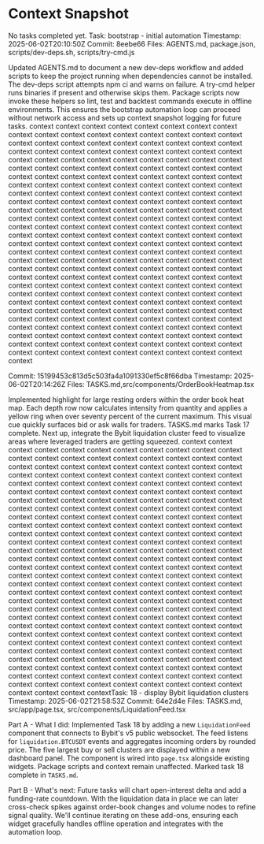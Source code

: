# Context Snapshot

No tasks completed yet.
Task: bootstrap - initial automation
Timestamp: 2025-06-02T20:10:50Z
Commit: 8eebe66
Files: AGENTS.md, package.json, scripts/dev-deps.sh, scripts/try-cmd.js

Updated AGENTS.md to document a new dev-deps workflow and added scripts to keep the project running when dependencies cannot be installed. The dev-deps script attempts npm ci and warns on failure. A try-cmd helper runs binaries if present and otherwise skips them. Package scripts now invoke these helpers so lint, test and backtest commands execute in offline environments. This ensures the bootstrap automation loop can proceed without network access and sets up context snapshot logging for future tasks. context context context context context context context context context context context context context context context context context context context context context context context context context context context context context context context context context context context context context context context context context context context context context context context context context context context context context context context context context context context context context context context context context context context context context context context context context context context context context context context context context context context context context context context context context context context context context context context context context context context context context context context context context context context context context context context context context context context context context context context context context context context context context context context context context context context context context context context context context context context context context context context context context context context context context context context context context context context context context context context context context context context context context context context context context context context context context context context context context context context context context context context context context context context context context context context context context context context context context context context context context context context context context context context context context context context context context context context context context context context context context context context context context context context context context context context context context context context context context context context context context context context context context context context context context context context context

Commit: 15199453c813d5c503fa4a1091330ef5c8f66dba
Timestamp: 2025-06-02T20:14:26Z
Files: TASKS.md,src/components/OrderBookHeatmap.tsx

Implemented highlight for large resting orders within the order book heat map. Each depth row now calculates intensity from quantity and applies a yellow ring when over seventy percent of the current maximum. This visual cue quickly surfaces bid or ask walls for traders. TASKS.md marks Task 17 complete. Next up, integrate the Bybit liquidation cluster feed to visualize areas where leveraged traders are getting squeezed. context context context context context context context context context context context context context context context context context context context context context context context context context context context context context context context context context context context context context context context context context context context context context context context context context context context context context context context context context context context context context context context context context context context context context context context context context context context context context context context context context context context context context context context context context context context context context context context context context context context context context context context context context context context context context context context context context context context context context context context context context context context context context context context context context context context context context context context context context context context context context context context context context context context context context context context context context context context context context context context context context context context context context context context context context context context context context context context context context context context context context context context context context context context context context context context context context context context context context context context context context context context context context context context context context context context context context context context context context context context context context context context context context context context context context context context context context context context context context context context context context context context context context context context context context context context context context context context context context context context context context context context context context context contextTask: 18 - display Bybit liquidation clusters
Timestamp: 2025-06-02T21:58:53Z
Commit: 64e2d4e
Files: TASKS.md, src/app/page.tsx, src/components/LiquidationFeed.tsx

Part A - What I did:
Implemented Task 18 by adding a new `LiquidationFeed` component that connects to Bybit's v5 public websocket. The feed listens for `liquidation.BTCUSDT` events and aggregates incoming orders by rounded price. The five largest buy or sell clusters are displayed within a new dashboard panel. The component is wired into `page.tsx` alongside existing widgets. Package scripts and context remain unaffected. Marked task 18 complete in `TASKS.md`.

Part B - What's next:
Future tasks will chart open-interest delta and add a funding-rate countdown. With the liquidation data in place we can later cross-check spikes against order-book changes and volume nodes to refine signal quality. We'll continue iterating on these add-ons, ensuring each widget gracefully handles offline operation and integrates with the automation loop.
